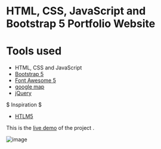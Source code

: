 HTML, CSS, JavaScript and Bootstrap 5 Portfolio Website
=======

# Tools used #
* HTML, CSS and JavaScript
* [Bootstrap 5](https://getbootstrap.com/docs/5.0/getting-started/introduction/)
* [Font Awesome 5](https://fontawesome.com/)
* [google map](https://www.embed-map.com/)
* [jQuery](https://jquery.com/)

$ Inspiration $
* [HTLM5](https://html5up.net/)

This is the [live demo](https://joseffryk.netlify.app) of the project . 

![image](https://user-images.githubusercontent.com/98749788/167812177-575b7b72-99c5-47f9-a992-d2e94e74a555.png)
